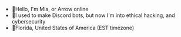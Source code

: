 - 👋Hello, I'm Mia, or Arrow online
- 🤖I used to make Discord bots, but now I'm into ethical hacking, and cybersecurity
- 📌Florida, United States of America (EST timezone) 

